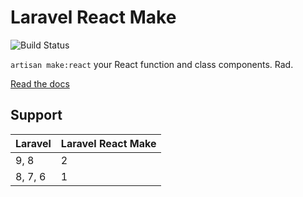 # Laravel React Make
![Build Status](https://github.com/FullStackAppCo/laravel-react-make/actions/workflows/tests.yml/badge.svg)

`artisan make:react` your React  function and class components. Rad.

[Read the docs](https://fullstackapp.co/docs/laravel-react-make)

## Support
| Laravel | Laravel React Make |
|---------|--------------------|
| 9, 8    | 2                  |
| 8, 7, 6 | 1                  |

